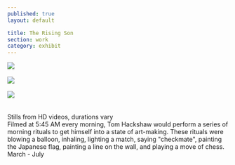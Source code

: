 ```yaml
---
published: true
layout: default

title: The Rising Son
section: work
category: exhibit
---
```


<img src="https://c2.staticflickr.com/8/7210/26729458082_b8fce275d8_c.jpg">
<br><br>
<img src="https://c2.staticflickr.com/8/7047/26729457592_35ec67e201_c.jpg">
<br><br>
<img src="https://c2.staticflickr.com/8/7707/26218645053_86a0a80461_c.jpg">
<br><br><br>
Stills from HD videos, durations vary
<br>
Filmed at 5:45 AM every morning, Tom Hackshaw would perform a series of morning rituals to get himself into a state of art-making. These rituals were blowing a balloon, inhaling, lighting a match, saying "checkmate", painting the Japanese flag, painting a line on the wall, and playing a move of chess.
<br>
March - July
